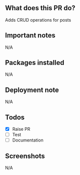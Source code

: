 ## What does this PR do?
Adds CRUD operations for posts

## Important notes
N/A

## Packages installed
N/A

## Deployment note
N/A

## Todos
- [x] Raise PR
- [ ] Test
- [ ] Documentation

## Screenshots
N/A
